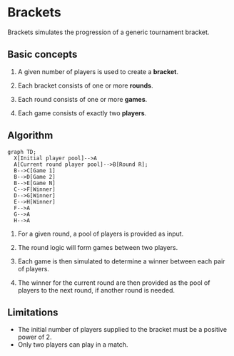 # Brackets

Brackets simulates the progression of a generic tournament bracket.

## Basic concepts

1. A given number of players is used to create a **bracket**.

1. Each bracket consists of one or more **rounds**.

1. Each round consists of one or more **games**.

1. Each game consists of exactly two **players**.

## Algorithm

```mermaid
graph TD;
  X[Initial player pool]-->A
  A[Current round player pool]-->B[Round R];
  B-->C[Game 1]
  B-->D[Game 2]
  B-->E[Game N]
  C-->F[Winner]
  D-->G[Winner]
  E-->H[Winner]
  F-->A
  G-->A
  H-->A
```

1. For a given round, a pool of players is provided as input.

1. The round logic will form games between two players.

1. Each game is then simulated to determine a winner between each pair of players.

1. The winner for the current round are then provided as the pool of players to the next round, if another round is needed.

## Limitations

- The initial number of players supplied to the bracket must be a positive power of 2.
- Only two players can play in a match.
